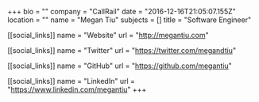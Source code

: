 +++
bio = ""
company = "CallRail"
date = "2016-12-16T21:05:07.155Z"
location = ""
name = "Megan Tiu"
subjects = []
title = "Software Engineer"

[[social_links]]
  name = "Website"
  url = "http://megantiu.com"

[[social_links]]
  name = "Twitter"
  url = "https://twitter.com/megandtiu"

[[social_links]]
  name = "GitHub"
  url = "https://github.com/megantiu"

[[social_links]]
  name = "LinkedIn"
  url = "https://www.linkedin.com/megantiu"
+++
